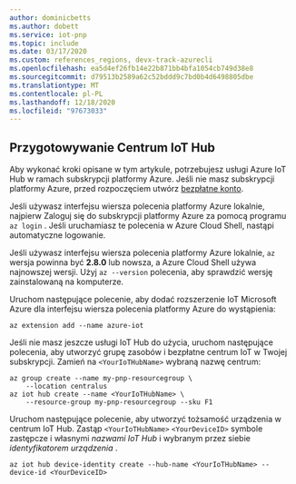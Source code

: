 ```yaml
---
author: dominicbetts
ms.author: dobett
ms.service: iot-pnp
ms.topic: include
ms.date: 03/17/2020
ms.custom: references_regions, devx-track-azurecli
ms.openlocfilehash: ea5d4ef26fb14e22b871bb4bfa1054cb749d38e8
ms.sourcegitcommit: d79513b2589a62c52bddd9c7bd0b4d6498805dbe
ms.translationtype: MT
ms.contentlocale: pl-PL
ms.lasthandoff: 12/18/2020
ms.locfileid: "97673033"
---
```

## <a name="prepare-an-iot-hub"></a>Przygotowywanie Centrum IoT Hub

Aby wykonać kroki opisane w tym artykule, potrzebujesz usługi Azure IoT Hub w ramach subskrypcji platformy Azure. Jeśli nie masz subskrypcji platformy Azure, przed rozpoczęciem utwórz [bezpłatne konto](https://azure.microsoft.com/free/?WT.mc_id=A261C142F).

Jeśli używasz interfejsu wiersza polecenia platformy Azure lokalnie, najpierw Zaloguj się do subskrypcji platformy Azure za pomocą programu `az login` . Jeśli uruchamiasz te polecenia w Azure Cloud Shell, nastąpi automatyczne logowanie.

Jeśli używasz interfejsu wiersza polecenia platformy Azure lokalnie, `az` wersja powinna być **2.8.0** lub nowsza, a Azure Cloud Shell używa najnowszej wersji. Użyj `az --version` polecenia, aby sprawdzić wersję zainstalowaną na komputerze.

Uruchom następujące polecenie, aby dodać rozszerzenie IoT Microsoft Azure dla interfejsu wiersza polecenia platformy Azure do wystąpienia:

```azurecli-interactive
az extension add --name azure-iot
```

Jeśli nie masz jeszcze usługi IoT Hub do użycia, uruchom następujące polecenia, aby utworzyć grupę zasobów i bezpłatne centrum IoT w Twojej subskrypcji. Zamień na `<YourIoTHubName>` wybraną nazwę centrum:

```azurecli-interactive
az group create --name my-pnp-resourcegroup \
    --location centralus
az iot hub create --name <YourIoTHubName> \
    --resource-group my-pnp-resourcegroup --sku F1
```

Uruchom następujące polecenie, aby utworzyć tożsamość urządzenia w centrum IoT Hub. Zastąp `<YourIoTHubName>` `<YourDeviceID>` symbole zastępcze i własnymi _nazwami IoT Hub_ i wybranym przez siebie _identyfikatorem urządzenia_ .

```azurecli-interactive
az iot hub device-identity create --hub-name <YourIoTHubName> --device-id <YourDeviceID>
```
